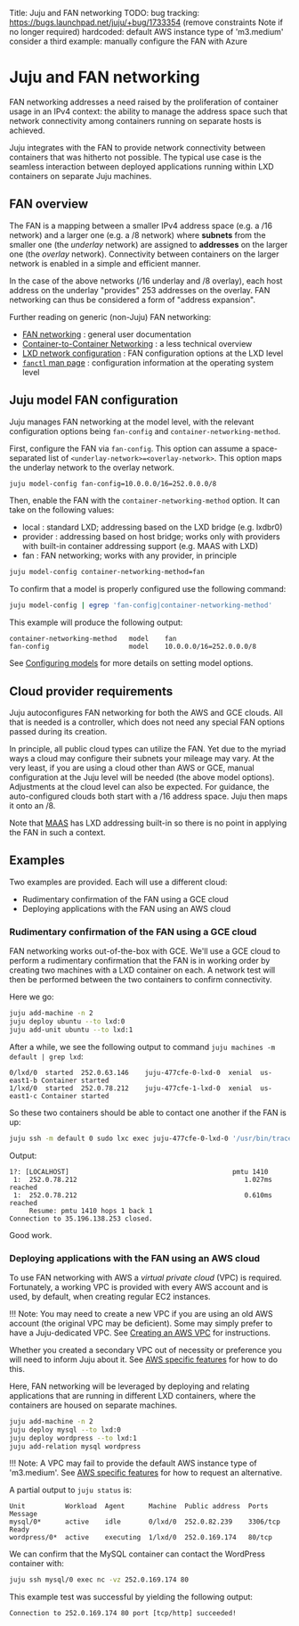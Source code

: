 Title: Juju and FAN networking
TODO:  bug tracking: https://bugs.launchpad.net/juju/+bug/1733354 (remove constraints Note if no longer required)
       hardcoded: default AWS instance type of 'm3.medium'
       consider a third example: manually configure the FAN with Azure

# Juju and FAN networking

FAN networking addresses a need raised by the proliferation of container usage
in an IPv4 context: the ability to manage the address space such that network
connectivity among containers running on separate hosts is achieved.

Juju integrates with the FAN to provide network connectivity between containers
that was hitherto not possible. The typical use case is the seamless
interaction between deployed applications running within LXD containers on
separate Juju machines.

## FAN overview

The FAN is a mapping between a smaller IPv4 address space (e.g. a /16 network)
and a larger one (e.g. a /8 network) where **subnets** from the smaller one (the
*underlay* network) are assigned to **addresses** on the larger one (the
*overlay* network). Connectivity between containers on the larger network is
enabled in a simple and efficient manner.

In the case of the above networks (/16 underlay and /8 overlay), each host
address on the underlay "provides" 253 addresses on the overlay. FAN networking
can thus be considered a form of "address expansion".

Further reading on generic (non-Juju) FAN networking:

 - [FAN networking][fan-ubuntu-wiki] : general user documentation
 - [Container-to-Container Networking][fan-ubuntu-insights] : a less technical
   overview
 - [LXD network configuration][fan-lxd-config-options] : FAN configuration
   options at the LXD level
 - [`fanctl` man page][fan-fanctl-man-page] : configuration information at the
   operating system level

## Juju model FAN configuration

Juju manages FAN networking at the model level, with the relevant configuration
options being `fan-config` and `container-networking-method`.

First, configure the FAN via `fan-config`. This option can assume a
space-separated list of `<underlay-network>=<overlay-network>`. This option
maps the underlay network to the overlay network.

```bash
juju model-config fan-config=10.0.0.0/16=252.0.0.0/8
```

Then, enable the FAN with the `container-networking-method` option. It can take
on the following values:

 - local : standard LXD; addressing based on the LXD bridge (e.g. lxdbr0)
 - provider : addressing based on host bridge; works only with providers with
   built-in container addressing support (e.g. MAAS with LXD)
 - fan : FAN networking; works with any provider, in principle

```bash
juju model-config container-networking-method=fan
```

To confirm that a model is properly configured use the following command:

```bash
juju model-config | egrep 'fan-config|container-networking-method'
```

This example will produce the following output:

```no-highlight
container-networking-method   model    fan
fan-config                    model    10.0.0.0/16=252.0.0.0/8
```

See [Configuring models][models-config] for more details on setting model
options.

## Cloud provider requirements

Juju autoconfigures FAN networking for both the AWS and GCE clouds. All that
is needed is a controller, which does not need any special FAN options passed
during its creation.

In principle, all public cloud types can utilize the FAN. Yet due to the myriad
ways a cloud may configure their subnets your mileage may vary. At the very
least, if you are using a cloud other than AWS or GCE, manual configuration at
the Juju level will be needed (the above model options). Adjustments at the
cloud level can also be expected. For guidance, the auto-configured clouds both
start with a /16 address space. Juju then maps it onto an /8.

Note that [MAAS][maas-upstream] has LXD addressing built-in so there is no
point in applying the FAN in such a context.

## Examples

Two examples are provided. Each will use a different cloud:

 - Rudimentary confirmation of the FAN using a GCE cloud
 - Deploying applications with the FAN using an AWS cloud

### Rudimentary confirmation of the FAN using a GCE cloud

FAN networking works out-of-the-box with GCE. We'll use a GCE cloud to perform
a rudimentary confirmation that the FAN is in working order by creating two
machines with a LXD container on each. A network test will then be performed
between the two containers to confirm connectivity.

Here we go:

```bash
juju add-machine -n 2
juju deploy ubuntu --to lxd:0
juju add-unit ubuntu --to lxd:1
```

After a while, we see the following output to command
`juju machines -m default | grep lxd`:

```no-highlight
0/lxd/0  started  252.0.63.146    juju-477cfe-0-lxd-0  xenial  us-east1-b Container started
1/lxd/0  started  252.0.78.212    juju-477cfe-1-lxd-0  xenial  us-east1-c Container started
```

So these two containers should be able to contact one another if the FAN is up:

```bash
juju ssh -m default 0 sudo lxc exec juju-477cfe-0-lxd-0 '/usr/bin/tracepath 252.0.78.212'
```

Output:

```no-highlight
1?: [LOCALHOST]                                         pmtu 1410
 1:  252.0.78.212                                          1.027ms reached
 1:  252.0.78.212                                          0.610ms reached
     Resume: pmtu 1410 hops 1 back 1 
Connection to 35.196.138.253 closed.
```

Good work.

### Deploying applications with the FAN using an AWS cloud

To use FAN networking with AWS a *virtual private cloud* (VPC) is required.
Fortunately, a working VPC is provided with every AWS account and is used, by
default, when creating regular EC2 instances.  

!!! Note:
    You may need to create a new VPC if you are using an old AWS account (the
    original VPC may be deficient). Some may simply prefer to have a
    Juju-dedicated VPC. See [Creating an AWS VPC][fan-aws-vpc] for
    instructions.

Whether you created a secondary VPC out of necessity or preference you will
need to inform Juju about it. See
[AWS specific features][anchor__aws-specific-features] for how to do this.

Here, FAN networking will be leveraged by deploying and relating applications
that are running in different LXD containers, where the containers are housed
on separate machines.

```bash
juju add-machine -n 2
juju deploy mysql --to lxd:0
juju deploy wordpress --to lxd:1
juju add-relation mysql wordpress
```

!!! Note:
    A VPC may fail to provide the default AWS instance type of 'm3.medium'. See
    [AWS specific features][anchor__aws-specific-features] for how to request
    an alternative.

A partial output to `juju status` is:

```no-highlight
Unit          Workload  Agent      Machine  Public address  Ports     Message
mysql/0*      active    idle       0/lxd/0  252.0.82.239    3306/tcp  Ready
wordpress/0*  active    executing  1/lxd/0  252.0.169.174   80/tcp
```

We can confirm that the MySQL container can contact the WordPress container
with:

```bash
juju ssh mysql/0 exec nc -vz 252.0.169.174 80
```

This example test was successful by yielding the following output:

```no-highlight
Connection to 252.0.169.174 80 port [tcp/http] succeeded!
```


<!-- LINKS -->

[maas-upstream]: https://maas.io/
[fan-ubuntu-wiki]: https://wiki.ubuntu.com/FanNetworking
[fan-ubuntu-insights]: https://insights.ubuntu.com/2015/06/22/container-to-container-networking-the-bits-have-hit-the-fan/
[fan-lxd-config-options]: https://github.com/lxc/lxd/blob/master/doc/networks.md
[fan-fanctl-man-page]: http://manpages.ubuntu.com/cgi-bin/search.py?q=fanctl
[fan-aws-vpc]: ./charms-fan-aws-vpc.html
[models-config]: ./models-config.html
[anchor__aws-specific-features]: ./help-aws.html#aws-specific-features
